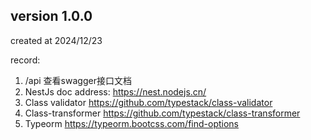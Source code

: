 ## version 1.0.0

created at 2024/12/23

record:

1. /api 查看swagger接口文档
2. NestJs doc address: https://nest.nodejs.cn/
3. Class validator https://github.com/typestack/class-validator
4. Class-transformer https://github.com/typestack/class-transformer
5. Typeorm https://typeorm.bootcss.com/find-options
